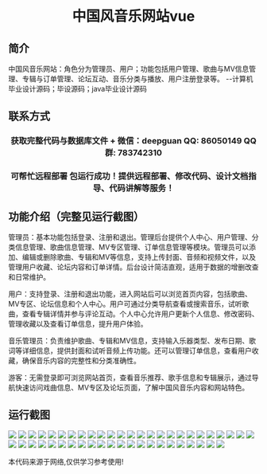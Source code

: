 <p><h1 align="center">中国风音乐网站vue</h1></p>

## 简介
中国风音乐网站：角色分为管理员、用户；功能包括用户管理、歌曲与MV信息管理、专辑与订单管理、论坛互动、音乐分类与播放、用户注册登录等。    --计算机毕业设计源码；毕设源码；java毕业设计源码


## 联系方式
<p><h3 align="center">获取完整代码与数据库文件 + 微信：deepguan QQ: 86050149 QQ群: 783742310</h3></p>
<p><h3 align="center">可帮忙远程部署 包运行成功！提供远程部署、修改代码、设计文档指导、代码讲解等服务！</h3></p>

## 功能介绍（完整见运行截图）
管理员：基本功能包括登录、注册和退出。管理后台提供个人中心、用户管理、分类信息管理、歌曲信息管理、MV专区管理、订单信息管理等模块。管理员可以添加、编辑或删除歌曲、专辑和MV等信息，支持上传封面、音频和视频文件，以及管理用户收藏、论坛内容和订单详情。后台设计简洁直观，适用于数据的增删改查和日常维护。

用户：支持登录、注册和退出功能，进入网站后可以浏览首页内容，包括歌曲、MV专区、论坛信息和个人中心。用户可通过分类导航查看或搜索音乐，试听歌曲，查看专辑详情并参与评论互动。个人中心允许用户更新个人信息、修改密码、管理收藏以及查看订单信息，提升用户体验。

音乐管理员：负责维护歌曲、专辑和MV信息，支持输入乐器类型、发布日期、歌词等详细信息，提供封面和试听音频上传功能。还可以管理订单信息，查看用户收藏，确保音乐内容的完整性和分类准确性。

游客：无需登录即可浏览网站首页，查看音乐推荐、歌手信息和专辑展示，通过导航快速访问戏曲信息、MV专区及论坛页面，了解中国风音乐内容和网站特色。


## 运行截图
![](img/001.jpg)
![](img/002.jpg)
![](img/003.jpg)
![](img/004.jpg)
![](img/005.jpg)
![](img/006.jpg)
![](img/007.jpg)
![](img/008.jpg)
![](img/009.jpg)
![](img/010.jpg)
![](img/011.jpg)
![](img/012.jpg)
![](img/013.jpg)
![](img/014.jpg)
![](img/015.jpg)
![](img/016.jpg)
![](img/017.jpg)
![](img/018.jpg)
![](img/019.jpg)
![](img/020.jpg)
![](img/021.jpg)
![](img/022.jpg)
![](img/023.jpg)
![](img/024.jpg)
![](img/025.jpg)
![](img/026.jpg)
![](img/027.jpg)
![](img/028.jpg)
![](img/029.jpg)
![](img/030.jpg)
![](img/031.jpg)
![](img/032.jpg)
![](img/033.jpg)
![](img/034.jpg)
![](img/035.jpg)
![](img/036.jpg)
![](img/037.jpg)
![](img/038.jpg)
![](img/039.jpg)
![](img/040.jpg)
![](img/041.jpg)
![](img/042.jpg)
![](img/043.jpg)
![](img/044.jpg)
![](img/045.jpg)
![](img/046.jpg)
![](img/047.jpg)

<p>本代码来源于网络,仅供学习参考使用!</p>
